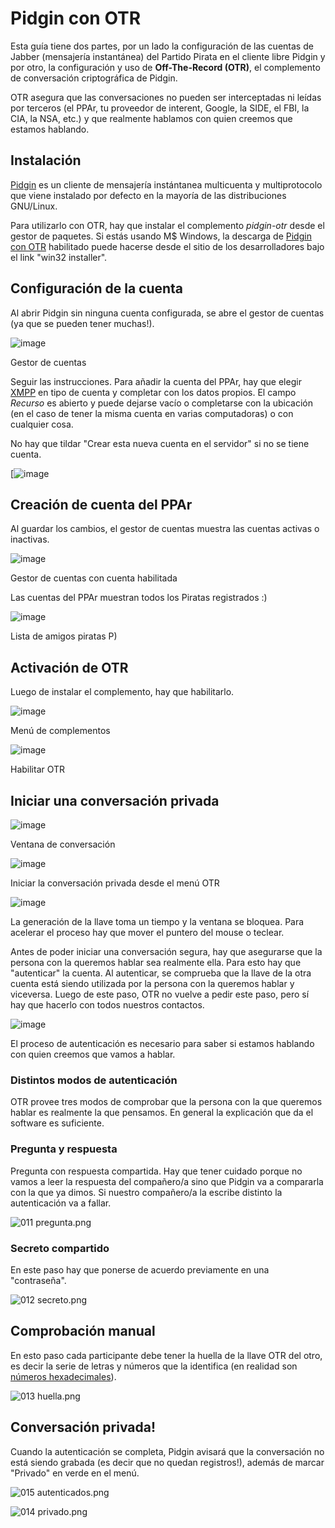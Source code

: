 # Pidgin con OTR

Esta guía tiene dos partes, por un lado la configuración de las cuentas de Jabber (mensajería instantánea) del Partido 
Pirata en el cliente libre Pidgin y por otro, la configuración y uso de **Off-The-Record (OTR)**, el complemento de conversación 
criptográfica de Pidgin.

OTR asegura que las conversaciones no pueden ser interceptadas ni leídas por terceros (el PPAr, tu proveedor de interent, 
Google, la SIDE, el FBI, la CIA, la NSA, etc.) y que realmente hablamos con quien creemos que estamos hablando.

## Instalación

[Pidgin](https://es.wikipedia.org/wiki/Pidgin_%28software%29) es un cliente de mensajería instántanea multicuenta y 
multiprotocolo que viene instalado por defecto en la mayoría de las distribuciones GNU/Linux.

Para utilizarlo con OTR, hay que instalar el complemento *pidgin-otr* desde el gestor de paquetes. Si estás usando M$ 
Windows, la descarga de [Pidgin con OTR](http://www.cypherpunks.ca/otr/index.php#downloads) habilitado puede hacerse desde 
el sitio de los desarrolladores bajo el link "win32 installer".

## Configuración de la cuenta

Al abrir Pidgin sin ninguna cuenta configurada, se abre el gestor de cuentas (ya que se pueden tener muchas!).

![image](img/pidgin/001_pidgin.png)

Gestor de cuentas

Seguir las instrucciones. Para añadir la cuenta del PPAr, hay que elegir [XMPP](https://es.wikipedia.org/wiki/XMPP) en tipo 
de cuenta y completar con los datos propios. El campo *Recurso* es abierto y puede dejarse vacío o completarse con la 
ubicación (en el caso de tener la misma cuenta en varias computadoras) o con cualquier cosa.

No hay que tildar "Crear esta nueva cuenta en el servidor" si no se
tiene cuenta.

[![image](img/pidgin/002_xmpp.png)

## Creación de cuenta del PPAr

Al guardar los cambios, el gestor de cuentas muestra las cuentas activas o inactivas.

![image](img/pidgin/003_cuentas.png)

Gestor de cuentas con cuenta habilitada

Las cuentas del PPAr muestran todos los Piratas registrados :)

![image](img/pidgin/004_piratas.png)

Lista de amigos piratas P)

## Activación de OTR

Luego de instalar el complemento, hay que habilitarlo.

![image](img/pidgin/005_complementos.png)

Menú de complementos

![image](img/pidgin/006_otr.png)

Habilitar OTR

## Iniciar una conversación privada

![image](img/pidgin/007_conversacion.png)

Ventana de conversación

![image](img/pidgin/008_iniciar_otr.png)

Iniciar la conversación privada desde el menú OTR

![image](img/pidgin/009_generar_llave.png)

La generación de la llave toma un tiempo y la ventana se bloquea. Para acelerar el proceso hay que mover el puntero del 
mouse o teclear.

Antes de poder iniciar una conversación segura, hay que asegurarse que la persona con la queremos hablar sea realmente 
ella. Para esto hay que "autenticar" la cuenta. Al autenticar, se comprueba que la llave de la otra cuenta está siendo 
utilizada por la persona con la queremos hablar y viceversa. Luego de este paso, OTR no vuelve a pedir este paso, pero sí 
hay que hacerlo con todos nuestros contactos.

![image](img/pidgin/010_autenticar.png)

El proceso de autenticación es necesario para saber si estamos hablando con quien creemos que vamos a hablar.

### Distintos modos de autenticación

OTR provee tres modos de comprobar que la persona con la que queremos hablar es realmente la que pensamos. En general la 
explicación que da el software es suficiente.

### Pregunta y respuesta

Pregunta con respuesta compartida. Hay que tener cuidado porque no vamos a leer la respuesta del compañero/a sino que Pidgin 
va a compararla con la que ya dimos. Si nuestro compañero/a la escribe distinto la autenticación va a fallar.

![011 pregunta.png](img/pidgin/011_pregunta.png)

### Secreto compartido

En este paso hay que ponerse de acuerdo previamente en una "contraseña".

![012 secreto.png](img/pidgin/012_secreto.png)

## Comprobación manual

En esto paso cada participante debe tener la huella de la llave OTR del otro, es decir la serie de letras y números que la 
identifica (en realidad son [números hexadecimales](https://es.wikipedia.org/wiki/Sistema_hexadecimal)).

![013 huella.png](img/pidgin/013_huella.png)

## Conversación privada!

Cuando la autenticación se completa, Pidgin avisará que la conversación no está siendo grabada (es decir que no quedan 
registros!), además de marcar "Privado" en verde en el menú.

![015 autenticados.png](img/pidgin/015_autenticados.png)

![014 privado.png](img/pidgin/014_privado.png)

